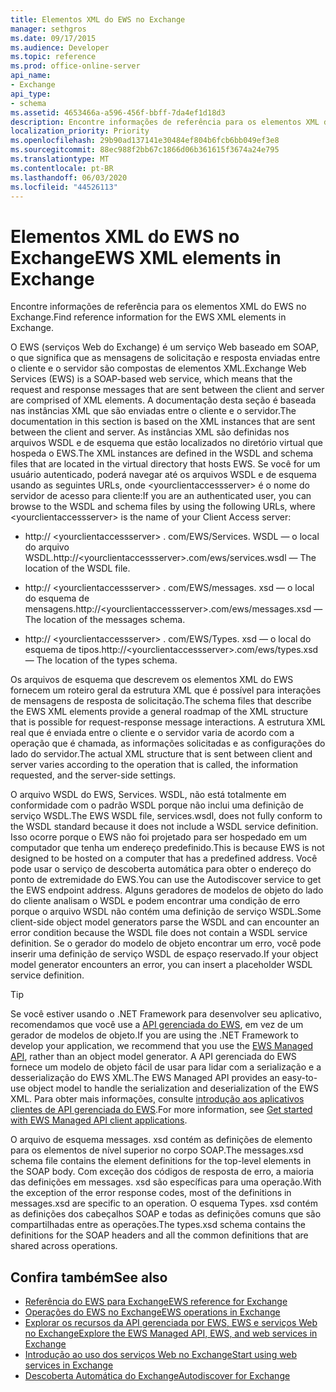 ```yaml
---
title: Elementos XML do EWS no Exchange
manager: sethgros
ms.date: 09/17/2015
ms.audience: Developer
ms.topic: reference
ms.prod: office-online-server
api_name:
- Exchange
api_type:
- schema
ms.assetid: 4653466a-a596-456f-bbff-7da4ef1d18d3
description: Encontre informações de referência para os elementos XML do EWS no Exchange.
localization_priority: Priority
ms.openlocfilehash: 29b90ad137141e30484ef804b6fcb6bb049ef3e8
ms.sourcegitcommit: 88ec988f2bb67c1866d06b361615f3674a24e795
ms.translationtype: MT
ms.contentlocale: pt-BR
ms.lasthandoff: 06/03/2020
ms.locfileid: "44526113"
---
```

# <a name="ews-xml-elements-in-exchange"></a><span data-ttu-id="3e883-103">Elementos XML do EWS no Exchange</span><span class="sxs-lookup"><span data-stu-id="3e883-103">EWS XML elements in Exchange</span></span>

<span data-ttu-id="3e883-104">Encontre informações de referência para os elementos XML do EWS no Exchange.</span><span class="sxs-lookup"><span data-stu-id="3e883-104">Find reference information for the EWS XML elements in Exchange.</span></span>
  
<span data-ttu-id="3e883-105">O EWS (serviços Web do Exchange) é um serviço Web baseado em SOAP, o que significa que as mensagens de solicitação e resposta enviadas entre o cliente e o servidor são compostas de elementos XML.</span><span class="sxs-lookup"><span data-stu-id="3e883-105">Exchange Web Services (EWS) is a SOAP-based web service, which means that the request and response messages that are sent between the client and server are comprised of XML elements.</span></span> <span data-ttu-id="3e883-106">A documentação desta seção é baseada nas instâncias XML que são enviadas entre o cliente e o servidor.</span><span class="sxs-lookup"><span data-stu-id="3e883-106">The documentation in this section is based on the XML instances that are sent between the client and server.</span></span> <span data-ttu-id="3e883-107">As instâncias XML são definidas nos arquivos WSDL e de esquema que estão localizados no diretório virtual que hospeda o EWS.</span><span class="sxs-lookup"><span data-stu-id="3e883-107">The XML instances are defined in the WSDL and schema files that are located in the virtual directory that hosts EWS.</span></span> <span data-ttu-id="3e883-108">Se você for um usuário autenticado, poderá navegar até os arquivos WSDL e de esquema usando as seguintes URLs, onde \<yourclientaccessserver\> é o nome do servidor de acesso para cliente:</span><span class="sxs-lookup"><span data-stu-id="3e883-108">If you are an authenticated user, you can browse to the WSDL and schema files by using the following URLs, where \<yourclientaccessserver\> is the name of your Client Access server:</span></span>
  
- <span data-ttu-id="3e883-109">http:// \<yourclientaccessserver\> . com/EWS/Services. WSDL — o local do arquivo WSDL.</span><span class="sxs-lookup"><span data-stu-id="3e883-109">http://\<yourclientaccessserver\>.com/ews/services.wsdl — The location of the WSDL file.</span></span>
    
- <span data-ttu-id="3e883-110">http:// \<yourclientaccessserver\> . com/EWS/messages. xsd — o local do esquema de mensagens.</span><span class="sxs-lookup"><span data-stu-id="3e883-110">http://\<yourclientaccessserver\>.com/ews/messages.xsd — The location of the messages schema.</span></span>
    
- <span data-ttu-id="3e883-111">http:// \<yourclientaccessserver\> . com/EWS/Types. xsd — o local do esquema de tipos.</span><span class="sxs-lookup"><span data-stu-id="3e883-111">http://\<yourclientaccessserver\>.com/ews/types.xsd — The location of the types schema.</span></span>
    
<span data-ttu-id="3e883-112">Os arquivos de esquema que descrevem os elementos XML do EWS fornecem um roteiro geral da estrutura XML que é possível para interações de mensagens de resposta de solicitação.</span><span class="sxs-lookup"><span data-stu-id="3e883-112">The schema files that describe the EWS XML elements provide a general roadmap of the XML structure that is possible for request-response message interactions.</span></span> <span data-ttu-id="3e883-113">A estrutura XML real que é enviada entre o cliente e o servidor varia de acordo com a operação que é chamada, as informações solicitadas e as configurações do lado do servidor.</span><span class="sxs-lookup"><span data-stu-id="3e883-113">The actual XML structure that is sent between client and server varies according to the operation that is called, the information requested, and the server-side settings.</span></span>
  
<span data-ttu-id="3e883-114">O arquivo WSDL do EWS, Services. WSDL, não está totalmente em conformidade com o padrão WSDL porque não inclui uma definição de serviço WSDL.</span><span class="sxs-lookup"><span data-stu-id="3e883-114">The EWS WSDL file, services.wsdl, does not fully conform to the WSDL standard because it does not include a WSDL service definition.</span></span> <span data-ttu-id="3e883-115">Isso ocorre porque o EWS não foi projetado para ser hospedado em um computador que tenha um endereço predefinido.</span><span class="sxs-lookup"><span data-stu-id="3e883-115">This is because EWS is not designed to be hosted on a computer that has a predefined address.</span></span> <span data-ttu-id="3e883-116">Você pode usar o serviço de descoberta automática para obter o endereço do ponto de extremidade do EWS.</span><span class="sxs-lookup"><span data-stu-id="3e883-116">You can use the Autodiscover service to get the EWS endpoint address.</span></span> <span data-ttu-id="3e883-117">Alguns geradores de modelos de objeto do lado do cliente analisam o WSDL e podem encontrar uma condição de erro porque o arquivo WSDL não contém uma definição de serviço WSDL.</span><span class="sxs-lookup"><span data-stu-id="3e883-117">Some client-side object model generators parse the WSDL and can encounter an error condition because the WSDL file does not contain a WSDL service definition.</span></span> <span data-ttu-id="3e883-118">Se o gerador do modelo de objeto encontrar um erro, você pode inserir uma definição de serviço WSDL de espaço reservado.</span><span class="sxs-lookup"><span data-stu-id="3e883-118">If your object model generator encounters an error, you can insert a placeholder WSDL service definition.</span></span>
  
> [!TIP]
> <span data-ttu-id="3e883-119">Se você estiver usando o .NET Framework para desenvolver seu aplicativo, recomendamos que você use a [API gerenciada do EWS](http://aka.ms/ews-managed-api-readme), em vez de um gerador de modelos de objeto.</span><span class="sxs-lookup"><span data-stu-id="3e883-119">If you are using the .NET Framework to develop your application, we recommend that you use the [EWS Managed API](http://aka.ms/ews-managed-api-readme), rather than an object model generator.</span></span> <span data-ttu-id="3e883-120">A API gerenciada do EWS fornece um modelo de objeto fácil de usar para lidar com a serialização e a desserialização do EWS XML.</span><span class="sxs-lookup"><span data-stu-id="3e883-120">The EWS Managed API provides an easy-to-use object model to handle the serialization and deserialization of the EWS XML.</span></span> <span data-ttu-id="3e883-121">Para obter mais informações, consulte [introdução aos aplicativos clientes de API gerenciada do EWS](https://msdn.microsoft.com/library/c2267733-6f4f-49e5-9614-1e4a24c3af1a%28Office.15%29.aspx).</span><span class="sxs-lookup"><span data-stu-id="3e883-121">For more information, see [Get started with EWS Managed API client applications](https://msdn.microsoft.com/library/c2267733-6f4f-49e5-9614-1e4a24c3af1a%28Office.15%29.aspx).</span></span> 
  
<span data-ttu-id="3e883-122">O arquivo de esquema messages. xsd contém as definições de elemento para os elementos de nível superior no corpo SOAP.</span><span class="sxs-lookup"><span data-stu-id="3e883-122">The messages.xsd schema file contains the element definitions for the top-level elements in the SOAP body.</span></span> <span data-ttu-id="3e883-123">Com exceção dos códigos de resposta de erro, a maioria das definições em messages. xsd são específicas para uma operação.</span><span class="sxs-lookup"><span data-stu-id="3e883-123">With the exception of the error response codes, most of the definitions in messages.xsd are specific to an operation.</span></span> <span data-ttu-id="3e883-124">O esquema Types. xsd contém as definições dos cabeçalhos SOAP e todas as definições comuns que são compartilhadas entre as operações.</span><span class="sxs-lookup"><span data-stu-id="3e883-124">The types.xsd schema contains the definitions for the SOAP headers and all the common definitions that are shared across operations.</span></span>
  
## <a name="see-also"></a><span data-ttu-id="3e883-125">Confira também</span><span class="sxs-lookup"><span data-stu-id="3e883-125">See also</span></span>

- [<span data-ttu-id="3e883-126">Referência do EWS para Exchange</span><span class="sxs-lookup"><span data-stu-id="3e883-126">EWS reference for Exchange</span></span>](ews-reference-for-exchange.md)
- [<span data-ttu-id="3e883-127">Operações do EWS no Exchange</span><span class="sxs-lookup"><span data-stu-id="3e883-127">EWS operations in Exchange</span></span>](ews-operations-in-exchange.md)
- [<span data-ttu-id="3e883-128">Explorar os recursos da API gerenciada por EWS, EWS e serviços Web no Exchange</span><span class="sxs-lookup"><span data-stu-id="3e883-128">Explore the EWS Managed API, EWS, and web services in Exchange</span></span>](../exchange-web-services/explore-the-ews-managed-api-ews-and-web-services-in-exchange.md)
- [<span data-ttu-id="3e883-129">Introdução ao uso dos serviços Web no Exchange</span><span class="sxs-lookup"><span data-stu-id="3e883-129">Start using web services in Exchange</span></span>](../exchange-web-services/start-using-web-services-in-exchange.md)
- [<span data-ttu-id="3e883-130">Descoberta Automática do Exchange</span><span class="sxs-lookup"><span data-stu-id="3e883-130">Autodiscover for Exchange</span></span>](../exchange-web-services/autodiscover-for-exchange.md)
    

